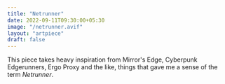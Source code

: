 ```yaml
---
title: "Netrunner"
date: 2022-09-11T09:30:00+05:30
image: "/netrunner.avif"
layout: "artpiece"
draft: false
---
```


This piece takes heavy inspiration from Mirror's Edge, Cyberpunk Edgerunners,
Ergo Proxy and the like, things that gave me a sense of the term *Netrunner*.
